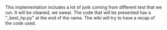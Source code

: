 This implementation includes a lot of junk coming from different test that we run.
It will be cleaned, we swear.
The code that will be presented has a "_best_hp.py" at the end of the name.
The wiki will try to have a recap of the code used.
